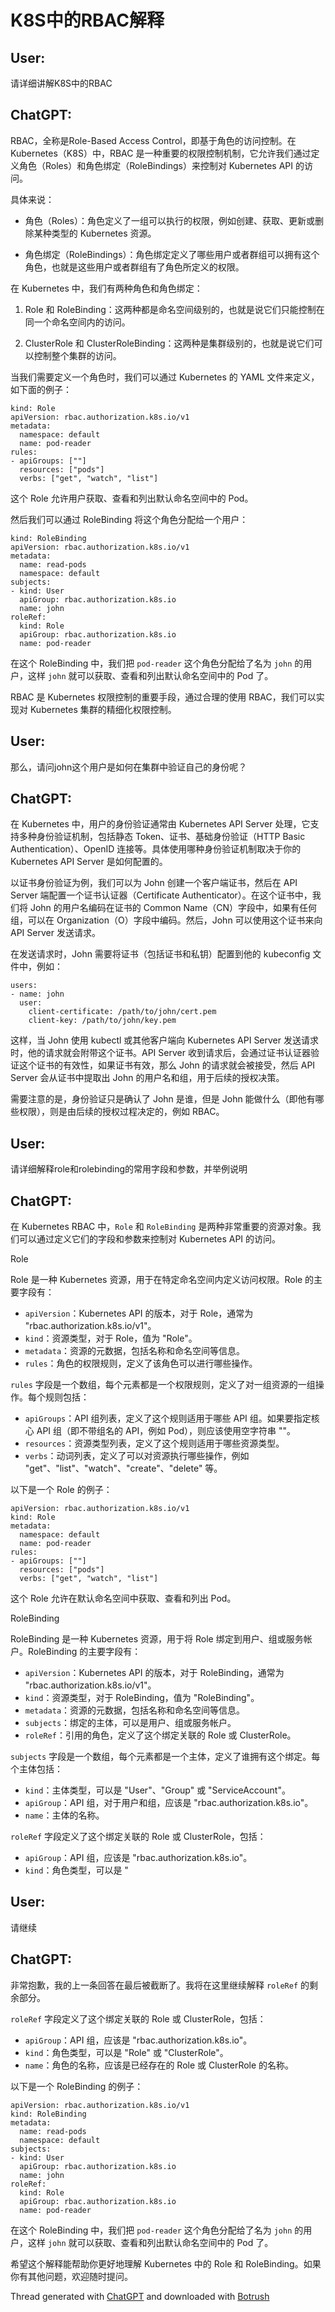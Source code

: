 # K8S中的RBAC解释

## User:
请详细讲解K8S中的RBAC

## ChatGPT:
RBAC，全称是Role-Based Access Control，即基于角色的访问控制。在 Kubernetes（K8S）中，RBAC 是一种重要的权限控制机制，它允许我们通过定义角色（Roles）和角色绑定（RoleBindings）来控制对 Kubernetes API 的访问。

具体来说：

- 角色（Roles）：角色定义了一组可以执行的权限，例如创建、获取、更新或删除某种类型的 Kubernetes 资源。

- 角色绑定（RoleBindings）：角色绑定定义了哪些用户或者群组可以拥有这个角色，也就是这些用户或者群组有了角色所定义的权限。


在 Kubernetes 中，我们有两种角色和角色绑定：

1. Role 和 RoleBinding：这两种都是命名空间级别的，也就是说它们只能控制在同一个命名空间内的访问。

2. ClusterRole 和 ClusterRoleBinding：这两种是集群级别的，也就是说它们可以控制整个集群的访问。


当我们需要定义一个角色时，我们可以通过 Kubernetes 的 YAML 文件来定义，如下面的例子：

```
kind: Role
apiVersion: rbac.authorization.k8s.io/v1
metadata:
  namespace: default
  name: pod-reader
rules:
- apiGroups: [""]
  resources: ["pods"]
  verbs: ["get", "watch", "list"]
```

这个 Role 允许用户获取、查看和列出默认命名空间中的 Pod。

然后我们可以通过 RoleBinding 将这个角色分配给一个用户：

```
kind: RoleBinding
apiVersion: rbac.authorization.k8s.io/v1
metadata:
  name: read-pods
  namespace: default
subjects:
- kind: User
  apiGroup: rbac.authorization.k8s.io
  name: john
roleRef:
  kind: Role
  apiGroup: rbac.authorization.k8s.io
  name: pod-reader
```

在这个 RoleBinding 中，我们把 `pod-reader` 这个角色分配给了名为 `john` 的用户，这样 `john` 就可以获取、查看和列出默认命名空间中的 Pod 了。

RBAC 是 Kubernetes 权限控制的重要手段，通过合理的使用 RBAC，我们可以实现对 Kubernetes 集群的精细化权限控制。

## User:
那么，请问john这个用户是如何在集群中验证自己的身份呢？

## ChatGPT:
在 Kubernetes 中，用户的身份验证通常由 Kubernetes API Server 处理，它支持多种身份验证机制，包括静态 Token、证书、基础身份验证（HTTP Basic Authentication）、OpenID 连接等。具体使用哪种身份验证机制取决于你的 Kubernetes API Server 是如何配置的。

以证书身份验证为例，我们可以为 John 创建一个客户端证书，然后在 API Server 端配置一个证书认证器（Certificate Authenticator）。在这个证书中，我们将 John 的用户名编码在证书的 Common Name（CN）字段中，如果有任何组，可以在 Organization（O）字段中编码。然后，John 可以使用这个证书来向 API Server 发送请求。

在发送请求时，John 需要将证书（包括证书和私钥）配置到他的 kubeconfig 文件中，例如：

```
users:
- name: john
  user:
    client-certificate: /path/to/john/cert.pem
    client-key: /path/to/john/key.pem
```

这样，当 John 使用 kubectl 或其他客户端向 Kubernetes API Server 发送请求时，他的请求就会附带这个证书。API Server 收到请求后，会通过证书认证器验证这个证书的有效性，如果证书有效，那么 John 的请求就会被接受，然后 API Server 会从证书中提取出 John 的用户名和组，用于后续的授权决策。

需要注意的是，身份验证只是确认了 John 是谁，但是 John 能做什么（即他有哪些权限），则是由后续的授权过程决定的，例如 RBAC。

## User:
请详细解释role和rolebinding的常用字段和参数，并举例说明

## ChatGPT:
在 Kubernetes RBAC 中，`Role` 和 `RoleBinding` 是两种非常重要的资源对象。我们可以通过定义它们的字段和参数来控制对 Kubernetes API 的访问。

Role

Role 是一种 Kubernetes 资源，用于在特定命名空间内定义访问权限。Role 的主要字段有：

- `apiVersion`：Kubernetes API 的版本，对于 Role，通常为 "rbac.authorization.k8s.io/v1"。
- `kind`：资源类型，对于 Role，值为 "Role"。
- `metadata`：资源的元数据，包括名称和命名空间等信息。
- `rules`：角色的权限规则，定义了该角色可以进行哪些操作。

`rules` 字段是一个数组，每个元素都是一个权限规则，定义了对一组资源的一组操作。每个规则包括：

- `apiGroups`：API 组列表，定义了这个规则适用于哪些 API 组。如果要指定核心 API 组（即不带组名的 API，例如 Pod），则应该使用空字符串 ""。
- `resources`：资源类型列表，定义了这个规则适用于哪些资源类型。
- `verbs`：动词列表，定义了可以对资源执行哪些操作，例如 "get"、"list"、"watch"、"create"、"delete" 等。

以下是一个 Role 的例子：

```
apiVersion: rbac.authorization.k8s.io/v1
kind: Role
metadata:
  namespace: default
  name: pod-reader
rules:
- apiGroups: [""]
  resources: ["pods"]
  verbs: ["get", "watch", "list"]
```

这个 Role 允许在默认命名空间中获取、查看和列出 Pod。

RoleBinding

RoleBinding 是一种 Kubernetes 资源，用于将 Role 绑定到用户、组或服务帐户。RoleBinding 的主要字段有：

- `apiVersion`：Kubernetes API 的版本，对于 RoleBinding，通常为 "rbac.authorization.k8s.io/v1"。
- `kind`：资源类型，对于 RoleBinding，值为 "RoleBinding"。
- `metadata`：资源的元数据，包括名称和命名空间等信息。
- `subjects`：绑定的主体，可以是用户、组或服务帐户。
- `roleRef`：引用的角色，定义了这个绑定关联的 Role 或 ClusterRole。

`subjects` 字段是一个数组，每个元素都是一个主体，定义了谁拥有这个绑定。每个主体包括：

- `kind`：主体类型，可以是 "User"、"Group" 或 "ServiceAccount"。
- `apiGroup`：API 组，对于用户和组，应该是 "rbac.authorization.k8s.io"。
- `name`：主体的名称。

`roleRef` 字段定义了这个绑定关联的 Role 或 ClusterRole，包括：

- `apiGroup`：API 组，应该是 "rbac.authorization.k8s.io"。
- `kind`：角色类型，可以是 "


## User:
请继续

## ChatGPT:
非常抱歉，我的上一条回答在最后被截断了。我将在这里继续解释 `roleRef` 的剩余部分。

`roleRef` 字段定义了这个绑定关联的 Role 或 ClusterRole，包括：

- `apiGroup`：API 组，应该是 "rbac.authorization.k8s.io"。
- `kind`：角色类型，可以是 "Role" 或 "ClusterRole"。
- `name`：角色的名称，应该是已经存在的 Role 或 ClusterRole 的名称。

以下是一个 RoleBinding 的例子：

```
apiVersion: rbac.authorization.k8s.io/v1
kind: RoleBinding
metadata:
  name: read-pods
  namespace: default
subjects:
- kind: User
  apiGroup: rbac.authorization.k8s.io
  name: john
roleRef:
  kind: Role
  apiGroup: rbac.authorization.k8s.io
  name: pod-reader
```

在这个 RoleBinding 中，我们把 `pod-reader` 这个角色分配给了名为 `john` 的用户，这样 `john` 就可以获取、查看和列出默认命名空间中的 Pod 了。

希望这个解释能帮助你更好地理解 Kubernetes 中的 Role 和 RoleBinding。如果你有其他问题，欢迎随时提问。

Thread generated with <a href="https://chat.openai.com">ChatGPT</a> and downloaded with <a href="https://botrush.io">Botrush</a>